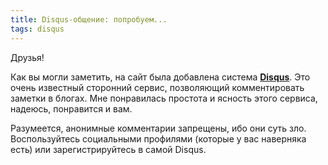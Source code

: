 ```yaml
---
title: Disqus-общение: попробуем...
tags: disqus
---
```


Друзья!

Как вы могли заметить, на сайт была добавлена система **<a href="https://disqus.com/">Disqus</a>**. Это очень известный сторонний сервис, позволяющий комментировать заметки в блогах. Мне понравилась простота и ясность этого сервиса, надеюсь, понравится и вам.

Разумеется, анонимные комментарии запрещены, ибо они суть зло. Воспользуйтесь социальными профилями (которые у вас наверняка есть) или зарегистрируйтесь в самой Disqus.

